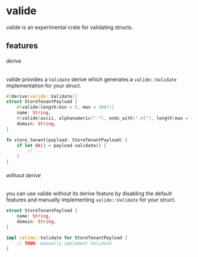 # valide

valide is an experimental crate for validating structs.

## features

###### derive

valide provides a `Validate` derive which generates a `valide::Validate` implementation for your struct.

```rust
#[derive(valide::Validate)]
struct StoreTenantPayload {
    #[valide(length(min = 5, max = 100))]
    name: String,
    #[valide(ascii, alphanumeric("-"), ends_with(".nl"), length(max = 100))]
    domain: String,
}

fn store_tenant(payload: StoreTenantPayload) {
    if let Ok() = payload.validate() {
        // ...
    }
}
```

###### without derive

you can use valide without its derive feature by disabling the default features and manually implementing `valide::Validate` for your struct.

```rust
struct StoreTenantPayload {
    name: String,
    domain: String,
}

impl valide::Validate for StoreTenantPayload {
    // TODO: manually implement Validate
}
```